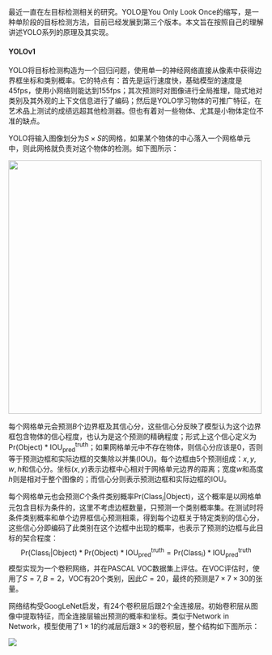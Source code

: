 最近一直在左目标检测相关的研究。YOLO是You Only Look Once的缩写，是一种单阶段的目标检测方法，目前已经发展到第三个版本。本文旨在按照自己的理解讲述YOLO系列的原理及其实现。



#### YOLOv1

YOLO将目标检测构造为一个回归问题，使用单一的神经网络直接从像素中获得边界框坐标和类别概率。它的特点有：首先是运行速度快，基础模型的速度是45fps，使用小网络则能达到155fps；其次预测时对图像进行全局推理，隐式地对类别及其外观的上下文信息进行了编码；然后是YOLO学习物体的可推广特征，在艺术品上测试的成绩远超其他检测器。但也有着对一些物体、尤其是小物体定位不准的缺点。

YOLO将输入图像划分为$S\times S$的网格，如果某个物体的中心落入一个网格单元中，则此网格就负责对这个物体的检测。如下图所示：

<img src='01.png' width='500' />

每个网格单元会预测$B$个边界框及其信心分，这些信心分反映了模型认为这个边界框包含物体的信心程度，也认为是这个预测的精确程度；形式上这个信心定义为$\text{Pr(Object)}*\text{IOU}_{\text{pred}}^{\text{truth}}$；如果网格单元中不存在物体，则信心分应该是0，否则等于预测边框和实际边框的交集除以并集(IOU)。每个边框由5个预测组成：$x,y,w,h$和信心分。坐标$(x,y)$表示边框中心相对于网格单元边界的距离；宽度$w$和高度$h$则是相对于整个图像的；而信心分则表示预测边框和实际边框的IOU。

每个网格单元也会预测$C$个条件类别概率$\text{Pr(Class}_i|\text{Object)}$，这个概率是以网格单元包含目标为条件的，这里不考虑边框数量，只预测一个类别概率集。在测试时将条件类别概率和单个边界框信心预测相乘，得到每个边框关于特定类别的信心分，这些信心分即编码了此类别在这个边框中出现的概率，也表示了预测的边框与此目标的契合程度：
$$
\text{Pr(Class}_i|\text{Object)} * \text{Pr(Object)}*\text{IOU}_{\text{pred}}^{\text{truth}} = \text{Pr(Class}_i\text{)}*\text{IOU}_{\text{pred}}^{\text{truth}}
$$
模型实现为一个卷积网络，并在PASCAL VOC数据集上评估。在VOC评估时，使用了$S=7, B=2$，VOC有20个类别，因此$C=20$，最终的预测是$7\times7\times30$的张量。

网络结构受GoogLeNet启发，有24个卷积层后跟2个全连接层。初始卷积层从图像中提取特征，而全连接层输出预测的概率和坐标。类似于Network in Network，模型使用了$1\times1$的约减层后跟$3\times3$的卷积层，整个结构如下图所示：

<img src='02.png'/>


